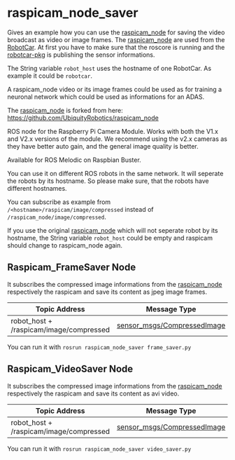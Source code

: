 # raspicam_node_saver


Gives an example how you can use the [raspicam_node](https://github.com/Michdo93/raspicam_node/) for saving the video broadcast as video or image frames. The [raspicam_node](https://github.com/Michdo93/raspicam_node/) are used from the [RobotCar](https://github.com/Michdo93/robotcar). At first you have to make sure that the roscore is running and the [robotcar-pkg](https://github.com/Michdo93/robotcar-pkg) is publishing the sensor informations.

The String variable `robot_host` uses the hostname of one RobotCar. As example it could be `robotcar`.

A raspicam_node video or its image frames could be used as for training a neuronal network which could be used as informations for an ADAS.

The [raspicam_node](https://github.com/Michdo93/raspicam_node/) is forked from here: https://github.com/UbiquityRobotics/raspicam_node

ROS node for the Raspberry Pi Camera Module. Works with both the V1.x and V2.x versions of the module. We recommend using the v2.x cameras as they have better auto gain, and the general image quality is better.

Available for ROS Melodic on Raspbian Buster.

You can use it on different ROS robots in the same network. It will seperate the robots by its hostname. So please make sure, that the robots have different hostnames.

You can subscribe as example from `/<hostname>/raspicam/image/compressed` instead of `/raspicam_node/image/compressed`.

If you use the original [raspicam_node](https://github.com/UbiquityRobotics/raspicam_node) which will not seperate robot by its hostname, the String variable `robot_host` could be empty and raspicam should change to raspicam_node again.


## Raspicam_FrameSaver Node

It subscribes the compressed image informations from the [raspicam_node](https://github.com/Michdo93/raspicam_node) respectively the raspicam and save its content as jpeg image frames.

|                 Topic Address                |            Message Type       |
|--------------------------------------------- | ------------------------------|
|robot_host + /raspicam/image/compressed       | [sensor_msgs/CompressedImage](http://docs.ros.org/en/api/sensor_msgs/html/msg/CompressedImage.html)  |

You can run it with `rosrun raspicam_node_saver frame_saver.py`


## Raspicam_VideoSaver Node

It subscribes the compressed image informations from the [raspicam_node](https://github.com/Michdo93/raspicam_node) respectively the raspicam and save its content as avi video.

|                 Topic Address                |            Message Type       |
|--------------------------------------------- | ------------------------------|
|robot_host + /raspicam/image/compressed       | [sensor_msgs/CompressedImage](http://docs.ros.org/en/api/sensor_msgs/html/msg/CompressedImage.html)  |

You can run it with `rosrun raspicam_node_saver video_saver.py`
